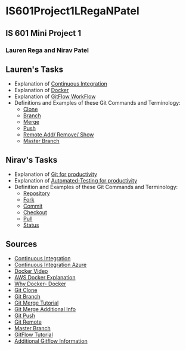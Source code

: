 # IS601Project1LRegaNPatel
## IS 601 Mini Project 1
### Lauren Rega and Nirav Patel

## Lauren's Tasks
- Explanation of [Continuous Integration](/ContinuousIntegration.md)
- Explanation of [Docker](/Docker.md)
- Explanation of [GitFlow WorkFlow](/GitFlowWorkFlow.md)
- Definitions and Examples of these Git Commands and Terminology:
  - [Clone](/Clone.md)
  - [Branch](/Branch.md)
  - [Merge](/Merge.md)
  - [Push](/Push.md)
  - [Remote Add/ Remove/ Show](/RemoteAddRemoveShow.md)
  - [Master Branch](/MasterBranch.md)
  

## Nirav's Tasks
- Explanation of [Git for productivity](/Git-Usage.md)
- Explanation of [Automated-Testing for productivity](/Automated-Testing.md)
- Definition and Examples of these Git Commands and Terminology:
  - [Repository](/Repository.md)
  - [Fork](/Fork.md)
  - [Commit](/Commit.md)
  - [Checkout](/Checkout.md)
  - [Pull](/Pull.md)
  - [Status](/Status.md)

## Sources
- [Continuous Integration](https://www.bing.com/videos/search?q=continuous+integration&&view=detail&mid=3F69801D052FC4EF25B83F69801D052FC4EF25B8&&FORM=VRDGAR&ru=%2Fvideos%2Fsearch%3Fq%3Dcontinuous%2Bintegration%26FORM%3DHDRSC3)
- [Continuous Integration Azure](https://docs.microsoft.com/en-us/azure/devops/learn/what-is-continuous-integration#:~:text=Continuous%20Integration%20(CI)%20is%20the%20process%20of%20automating,version%20control%20repository%20after%20every%20small%20task%20completion.)
- [Docker Video](https://www.bing.com/videos/search?q=what+is+docker&ru=%2fvideos%2fsearch%3fq%3dwhat%2bis%2bdocker%26qpvt%3dwhat%2bis%2bdocker%26FORM%3dVDRE&qpvt=what+is+docker&view=detail&mid=2832CF1EB1A7B2D32F632832CF1EB1A7B2D32F63&rvsmid=19779B57BB78F4E3B97419779B57BB78F4E3B974&FORM=VDQVAP)
- [AWS Docker Explanation](https://aws.amazon.com/docker/)
- [Why Docker- Docker](https://www.docker.com/why-docker)
- [Git Clone](https://www.toolsqa.com/git/git-clone/)
- [Git Branch](https://www.hostinger.com/tutorials/how-to-use-git-branches/)
- [Git Merge Tutorial](https://www.freecodecamp.org/news/an-introduction-to-git-merge-and-rebase-what-they-are-and-how-to-use-them-131b863785f/)
- [Git Merge Additional Info](https://www.atlassian.com/git/tutorials/using-branches/git-merge)
- [Git Push](https://www.atlassian.com/git/tutorials/syncing/git-push)
- [Git Remote](https://www.atlassian.com/git/tutorials/syncing)
- [Master Branch](https://www.git-tower.com/learn/git/glossary/master/#:~:text=In%20Git,%20%22master%22%20is%20a%20naming%20convention%20for,a%20repository's%20%22default%22%20branch.%20The%20Git%20Cheat%20Sheet)
- [GitFlow Tutorial](https://www.atlassian.com/git/tutorials/comparing-workflows/gitflow-workflow#:~:text=The%20overall%20flow%20of%20Gitflow%20is:%201%20A,branch%20is%20created%20from%20master%20More%20items...)
- [Additional Gitflow Information](https://datasift.github.io/gitflow/IntroducingGitFlow.html)
